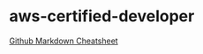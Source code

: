# aws-certified-developer

[Github Markdown Cheatsheet](https://guides.github.com/pdfs/markdown-cheatsheet-online.pdf)
